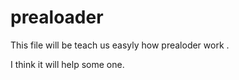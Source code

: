 # prealoader

This file will be teach us easyly how prealoder work .

I think it will help some one.
